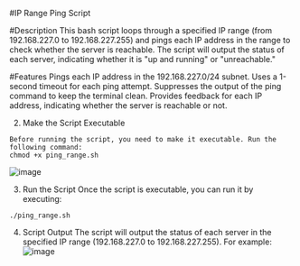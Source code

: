 #IP Range Ping Script

#Description
This bash script loops through a specified IP range (from 192.168.227.0 to 192.168.227.255) and pings each IP address in the range to check whether the server is reachable. The script will output the status of each server, indicating whether it is "up and running" or "unreachable."

#Features
Pings each IP address in the 192.168.227.0/24 subnet.
Uses a 1-second timeout for each ping attempt.
Suppresses the output of the ping command to keep the terminal clean.
Provides feedback for each IP address, indicating whether the server is reachable or not.

2. Make the Script Executable
```
Before running the script, you need to make it executable. Run the following command:
chmod +x ping_range.sh
```

![image](https://github.com/user-attachments/assets/e5b3400b-036d-436b-86dc-5cb97f00fb28)


3. Run the Script
Once the script is executable, you can run it by executing:
```
./ping_range.sh
```

4. Script Output
The script will output the status of each server in the specified IP range (192.168.227.0 to 192.168.227.255). For example:
![image](https://github.com/user-attachments/assets/0689ef82-d2af-4bd3-8eda-bef2a077a80f)
